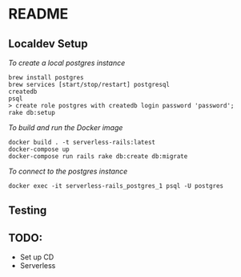 # README

## Localdev Setup

*To create a local postgres instance*
```
brew install postgres
brew services [start/stop/restart] postgresql
createdb
psql
> create role postgres with createdb login password 'password';
rake db:setup
```

*To build and run the Docker image*
```
docker build . -t serverless-rails:latest
docker-compose up
docker-compose run rails rake db:create db:migrate
```

*To connect to the postgres instance*
```
docker exec -it serverless-rails_postgres_1 psql -U postgres
```

## Testing

## TODO:
 * Set up CD
 * Serverless
